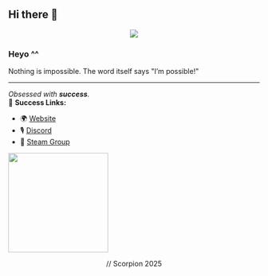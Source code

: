 ## Hi there 👋

<div align="center">
  <img src="https://profile-counter.glitch.me/httpscorpion/count.svg?" />
</div>

### Heyo ^^

Nothing is impossible. The word itself says "I’m possible!"

---

*Obsessed with **success**.*  
🔗 **Success Links:**  
- 🌍 [Website](https://tugaarmy.pt)  
- 🎙️ [Discord](https://discord.gg/tugaarmy)  
- 📌 [Steam Group](https://steamcommunity.com/groups/tugaarmycm)  

<div align="left">
  <img height="200" src="https://images-ext-1.discordapp.net/external/aeomaD_3Ox49KCIBDZ4UP9D0xEjnNsW0cEnBNvLDq-s/https/aniyuki.com/wp-content/uploads/2022/01/aniyuki-black-and-white-anime-5.gif?width=400&height=222" />
</div>

<p align="center">// Scorpion 2025</p>


<!--
**httpscorpion/httpscorpion** is a ✨ _special_ ✨ repository because its `README.md` (this file) appears on your GitHub profile.

Here are some ideas to get you started:

- 🔭 I’m currently working on ...
- 🌱 I’m currently learning ...
- 👯 I’m looking to collaborate on ...
- 🤔 I’m looking for help with ...
- 💬 Ask me about ...
- 📫 How to reach me: ...
- 😄 Pronouns: ...
- ⚡ Fun fact: ...
-->
